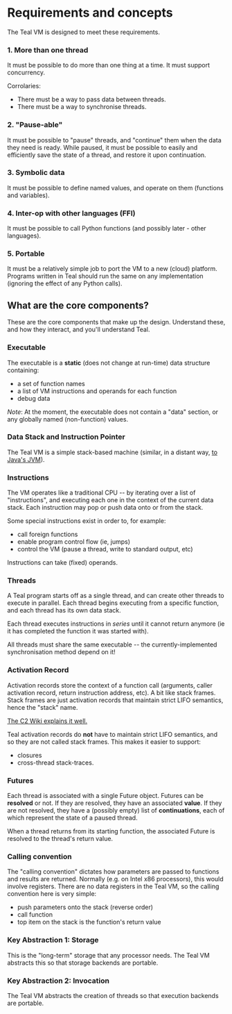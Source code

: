# Requirements and concepts

The Teal VM is designed to meet these requirements.

### 1. More than one thread

It must be possible to do more than one thing at a time. It must support
concurrency.

Corrolaries:
- There must be a way to pass data between threads.
- There must be a way to synchronise threads.

### 2. "Pause-able"

It must be possible to "pause" threads, and "continue" them when the data they
need is ready. While paused, it must be possible to easily and efficiently save
the state of a thread, and restore it upon continuation.

### 3. Symbolic data

It must be possible to define named values, and operate on them (functions and
variables).

### 4. Inter-op with other languages (FFI)

It must be possible to call Python functions (and possibly later - other
languages).

### 5. Portable

It must be a relatively simple job to port the VM to a new (cloud) platform.
Programs written in Teal should run the same on any implementation (ignoring the
effect of any Python calls).


## What are the core components?

These are the core components that make up the design. Understand these, and how
they interact, and you'll understand Teal.

### Executable

The executable is a **static** (does not change at run-time) data structure
containing:

- a set of function names
- a list of VM instructions and operands for each function
- debug data

*Note*: At the moment, the executable does not contain a "data" section, or any
globally named (non-function) values.

### Data Stack and Instruction Pointer

The Teal VM is a simple stack-based machine (similar, in a distant way, [to
Java's JVM][1]).

[1]: https://www.jopdesign.com/doc/stack.pdf

### Instructions

The VM operates like a traditional CPU -- by iterating over a list of
"instructions", and executing each one in the context of the current data stack.
Each instruction may pop or push data onto or from the stack.

Some special instructions exist in order to, for example:
- call foreign functions
- enable program control flow (ie, jumps)
- control the VM (pause a thread, write to standard output, etc) 

Instructions can take (fixed) operands.

### Threads

A Teal program starts off as a single thread, and can create other threads to
execute in parallel. Each thread begins executing from a specific function, and
each thread has its own data stack.

Each thread executes instructions in *series* until it cannot return anymore (ie
it has completed the function it was started with).

All threads must share the same executable -- the currently-implemented
synchronisation method depend on it!

### Activation Record

Activation records store the context of a function call (arguments, caller
activation record, return instruction address, etc). A bit like stack frames.
Stack frames are just activation records that maintain strict LIFO semantics,
hence the "stack" name.

[The C2 Wiki explains it well.](https://wiki.c2.com/?ActivationRecord)

Teal activation records do **not** have to maintain strict LIFO semantics, and
so they are not called stack frames. This makes it easier to support:
- closures
- cross-thread stack-traces.

### Futures

Each thread is associated with a single Future object. Futures can be
**resolved** or not. If they are resolved, they have an associated **value**. If
they are not resolved, they have a (possibly empty) list of **continuations**,
each of which represent the state of a paused thread.

When a thread returns from its starting function, the associated Future is
resolved to the thread's return value.

### Calling convention

The "calling convention" dictates how parameters are passed to functions and
results are returned. Normally (e.g. on Intel x86 processors), this would
involve registers. There are no data registers in the Teal VM, so the calling
convention here is very simple:

- push parameters onto the stack (reverse order)
- call function
- top item on the stack is the function's return value


### Key Abstraction 1: Storage

This is the "long-term" storage that any processor needs. The Teal VM abstracts
this so that storage backends are portable.


### Key Abstraction 2: Invocation

The Teal VM abstracts the creation of threads so that execution backends are
portable.
